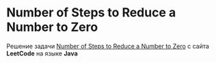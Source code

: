 # Number of Steps to Reduce a Number to Zero
Решение задачи [Number of Steps to Reduce a Number to Zero](https://leetcode.com/problems/number-of-steps-to-reduce-a-number-to-zero/) c сайта **LeetCode** на языке **Java**